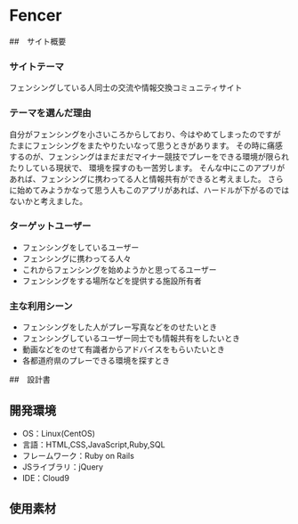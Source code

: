 # Fencer

##　サイト概要
### サイトテーマ

フェンシングしている人同士の交流や情報交換コミュニティサイト

### テーマを選んだ理由

自分がフェンシングを小さいころからしており、今はやめてしまったのですが
たまにフェンシングをまたやりたいなって思うときがあります。
その時に痛感するのが、フェンシングはまだまだマイナー競技でプレーをできる環境が限られたりしている現状で、
環境を探すのも一苦労します。
そんな中にこのアプリがあれば、フェンシングに携わってる人と情報共有ができると考えました。
さらに始めてみようかなって思う人もこのアプリがあれば、ハードルが下がるのではないかと考えました。

### ターゲットユーザー

- フェンシングをしているユーザー
- フェンシングに携わってる人々
- これからフェンシングを始めようかと思ってるユーザー
- フェンシングをする場所などを提供する施設所有者

### 主な利用シーン

- フェンシングをした人がプレー写真などをのせたいとき
- フェンシングしているユーザー同士でも情報共有をしたいとき
- 動画などをのせて有識者からアドバイスをもらいたいとき
- 各都道府県のプレーできる環境を探すとき

##　設計書

## 開発環境
- OS：Linux(CentOS)
- 言語：HTML,CSS,JavaScript,Ruby,SQL
- フレームワーク：Ruby on Rails
- JSライブラリ：jQuery
- IDE：Cloud9

## 使用素材
